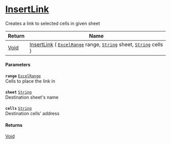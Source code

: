 # [InsertLink](./ExcelHelper--InsertLink.md)

Creates a link to selected cells in given sheet

| Return | Name | 
| --- | --- | 
| [Void](https://docs.microsoft.com/en-us/dotnet/api/System.Void) | [InsertLink](./ExcelHelper--InsertLink.md) ( [`ExcelRange`](./ExcelHelper--InsertLink.md) range, [`String`](https://docs.microsoft.com/en-us/dotnet/api/System.String) sheet, [`String`](https://docs.microsoft.com/en-us/dotnet/api/System.String) cells ) | 


#### Parameters
**`range`**  [`ExcelRange`](./ExcelHelper--InsertLink.md)<br>Cells to place the link in<br><br>**`sheet`**  [`String`](https://docs.microsoft.com/en-us/dotnet/api/System.String)<br>Destination sheet's name<br><br>**`cells`**  [`String`](https://docs.microsoft.com/en-us/dotnet/api/System.String)<br>Destination cells' address
#### Returns
[Void](https://docs.microsoft.com/en-us/dotnet/api/System.Void)<br>
